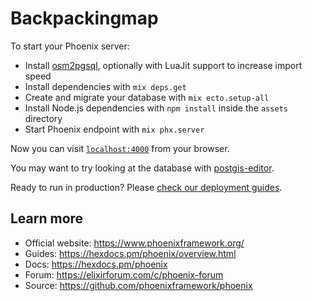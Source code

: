 # Backpackingmap

To start your Phoenix server:

  * Install [osm2pgsql](https://wiki.openstreetmap.org/wiki/Osm2pgsq), optionally with LuaJit support to increase import
  speed
  * Install dependencies with `mix deps.get`
  * Create and migrate your database with `mix ecto.setup-all`
  * Install Node.js dependencies with `npm install` inside the `assets` directory
  * Start Phoenix endpoint with `mix phx.server`

Now you can visit [`localhost:4000`](http://localhost:4000) from your browser.

You may want to try looking at the database with [postgis-editor](https://github.com/danielzfranklin/postgis-editor).

Ready to run in production? Please [check our deployment guides](https://hexdocs.pm/phoenix/deployment.html).

## Learn more

  * Official website: https://www.phoenixframework.org/
  * Guides: https://hexdocs.pm/phoenix/overview.html
  * Docs: https://hexdocs.pm/phoenix
  * Forum: https://elixirforum.com/c/phoenix-forum
  * Source: https://github.com/phoenixframework/phoenix
